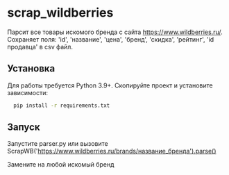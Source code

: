 # scrap_wildberries
Парсит все товары искомого бренда с сайта https://www.wildberries.ru/. Сохраняет поля: 'id', 'название', 'цена', 'бренд', 'скидка', 'рейтинг', 'id продавца' в csv файл.

## Установка

Для работы требуется Python 3.9+. Скопируйте проект и установите зависимости:

```bash
  pip install -r requirements.txt
```

## Запуск

Запустите parser.py или вызовите ScrapWB('https://www.wildberries.ru/brands/название_бренда').parse() 

Замените на любой искомый бренд
